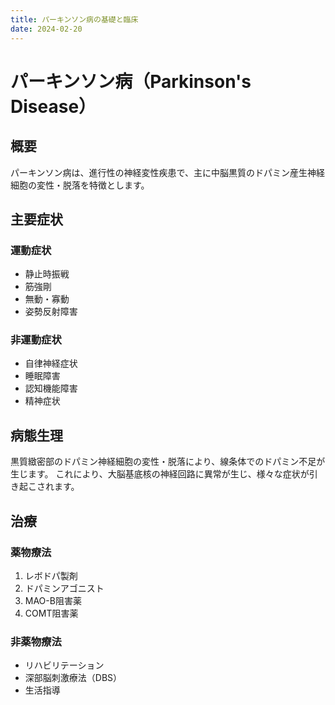```yaml
---
title: パーキンソン病の基礎と臨床
date: 2024-02-20
---
```


# パーキンソン病（Parkinson's Disease）

## 概要

パーキンソン病は、進行性の神経変性疾患で、主に中脳黒質のドパミン産生神経細胞の変性・脱落を特徴とします。

## 主要症状

### 運動症状
- 静止時振戦
- 筋強剛
- 無動・寡動
- 姿勢反射障害

### 非運動症状
- 自律神経症状
- 睡眠障害
- 認知機能障害
- 精神症状

## 病態生理

黒質緻密部のドパミン神経細胞の変性・脱落により、線条体でのドパミン不足が生じます。
これにより、大脳基底核の神経回路に異常が生じ、様々な症状が引き起こされます。

## 治療

### 薬物療法
1. レボドパ製剤
2. ドパミンアゴニスト
3. MAO-B阻害薬
4. COMT阻害薬

### 非薬物療法
- リハビリテーション
- 深部脳刺激療法（DBS）
- 生活指導

